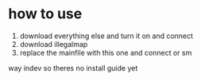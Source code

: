 # how to use
1. download everything else and turn it on and connect
2. download illegalmap
3. replace the mainfile with this one and connect or sm

way indev so theres no install guide yet
